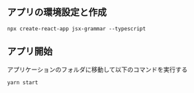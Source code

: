

## アプリの環境設定と作成

```shell script
npx create-react-app jsx-grammar --typescript
```

## アプリ開始
アプリケーションのフォルダに移動して以下のコマンドを実行する

```shell script
yarn start
```


